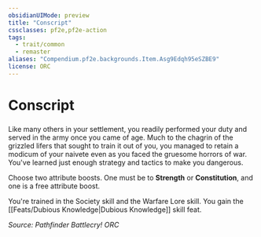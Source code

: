 ```yaml
---
obsidianUIMode: preview
title: "Conscript"
cssclasses: pf2e,pf2e-action
tags:
  - trait/common
  - remaster
aliases: "Compendium.pf2e.backgrounds.Item.Asg9Edqh95eSZBE9"
license: ORC
---
```

# Conscript

### 






Like many others in your settlement, you readily performed your duty and served in the army once you came of age. Much to the chagrin of the grizzled lifers that sought to train it out of you, you managed to retain a modicum of your naivete even as you faced the gruesome horrors of war. You've learned just enough strategy and tactics to make you dangerous.

Choose two attribute boosts. One must be to **Strength** or **Constitution**, and one is a free attribute boost.

You're trained in the Society skill and the Warfare Lore skill. You gain the [[Feats/Dubious Knowledge|Dubious Knowledge]] skill feat.

*Source: Pathfinder Battlecry!*
*ORC*